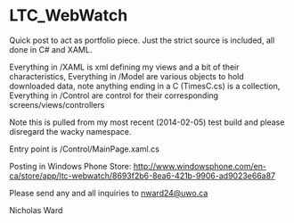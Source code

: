 LTC_WebWatch
============
Quick post to act as portfolio piece. Just the strict source is included, all done in C# and XAML.

Everything in /XAML is xml defining my views and a bit of their characteristics,
Everything in /Model are various objects to hold downloaded data, note anything ending in a C (TimesC.cs) is a collection,
Everything in /Control are control for their corresponding screens/views/controllers

Note this is pulled from my most recent (2014-02-05) test build and please disregard the wacky namespace.

Entry point is /Control/MainPage.xaml.cs

Posting in Windows Phone Store:
http://www.windowsphone.com/en-ca/store/app/ltc-webwatch/8693f2b6-8ea6-421b-9906-ad9023e66a87

Please send any and all inquiries to nward24@uwo.ca

Nicholas Ward
